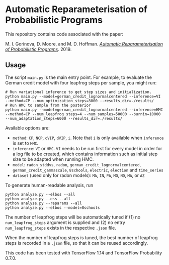 # Automatic Reparameterisation of Probabilistic Programs

This repository contains code associated with the paper:

M. I. Gorinova, D. Moore, and M. D. Hoffman. [*Automatic Reparameterisation of Probabilistic Programs*](https://arxiv.org/abs/1906.03028). 2019.


## Usage

The script `main.py` is the main entry point. For example, to evaluate the German credit model with four leapfrog steps per sample, you might run:

```shell
# Run variational inference to get step sizes and initialization.
python main.py --model=german_credit_lognormalcentered --inference=VI --method=CP --num_optimization_steps=3000 --results_dir=./results/
# Run HMC to sample from the posterior
python main.py --model=german_credit_lognormalcentered --inference=HMC --method=CP --num_leapfrog_steps=4 --num_samples=50000 --burnin=10000 --num_adaptation_steps=6000 --results_dir=./results/
```

Available options are:

- `method`: `CP`, `NCP`, `cVIP`, `dVIP`, `i`. Note that `i` is only available when `inference` is set to `HMC`. 
- `inference`: `VI` or `HMC`. `VI` needs to be run first for every model in order for a log file to be created, which contains information such as initial step size to be adapted when running HMC.
- `model`: `radon_stddvs`, `radon`, `german_credit_lognormalcentered`,
  `german_credit_gammascale`, `8schools`, `electric`, `election` and `time_series`
- `dataset` (used only for radon models): `MA`, `IN`, `PA`, `MO`, `ND`, `MA`, or `AZ`

 To generate human-readable analysis, run

```shell
python analyze.py --elbos --all
python analyze.py --ess --all
python analyze.py --reparams --all
python analyze.py --elbos --model=8schools
```

The number of leapfrog steps will be automatically tuned if (1) no `num_leapfrog_steps` argument is supplied and (2) no entry `num_leapfrog_steps` exists in the respective `.json` file. 

When the number of leapfrog steps is tuned, the best number of leapfrog steps is recorded in a `.json` file, so that it can be reused accordingly.

This code has been tested with TensorFlow 1.14 and TensorFlow Probability 0.7.0.
